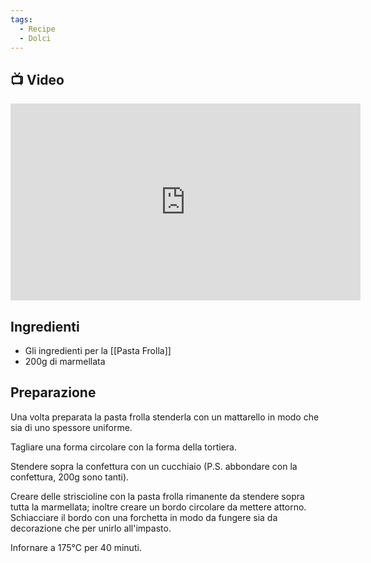 ```yaml
---
tags:
  - Recipe
  - Dolci
---
```



## 📺 Video

<div class="iframe-container">
  <iframe width="560" height="315" src="https://www.youtube.com/embed/Z-denKPM64E&t" title="YouTube video player" frameborder="0" allow="accelerometer; autoplay; clipboard-write; encrypted-media; gyroscope; picture-in-picture" allowfullscreen></iframe>
</div>

## Ingredienti
* Gli ingredienti per la [[Pasta Frolla]]
* 200g di marmellata

## Preparazione
Una volta preparata la pasta frolla stenderla con un mattarello in modo che sia di uno spessore uniforme.

Tagliare una forma circolare con la forma della tortiera.

Stendere sopra la confettura con un cucchiaio (P.S. abbondare con la confettura, 200g sono tanti).

Creare delle striscioline con la pasta frolla rimanente da stendere sopra tutta la marmellata; inoltre creare un bordo circolare da mettere attorno.
Schiacciare il bordo con una forchetta in modo da fungere sia da decorazione che per unirlo all'impasto.

Infornare a 175°C per 40 minuti.